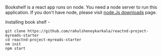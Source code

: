 Bookshelf is a react app runs on node. You need a node server to run this application. If you don't have node, please visit [node.Js downloads](https://nodejs.org/en/download/) page.


 Installing book shelf -

```
git clone https://github.com/rahulshenoykarkala/reactnd-project-myreads-starter
cd reactnd-project-myreads-starter
nm init
npm start
```
